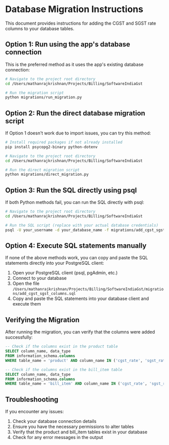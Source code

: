 # Database Migration Instructions

This document provides instructions for adding the CGST and SGST rate columns to your database tables.

## Option 1: Run using the app's database connection

This is the preferred method as it uses the app's existing database connection:

```bash
# Navigate to the project root directory
cd /Users/mathanrajkrishnan/Projects/Billing/SoftwareIndiaGst

# Run the migration script
python migrations/run_migration.py
```

## Option 2: Run the direct database migration script

If Option 1 doesn't work due to import issues, you can try this method:

```bash
# Install required packages if not already installed
pip install psycopg2-binary python-dotenv

# Navigate to the project root directory
cd /Users/mathanrajkrishnan/Projects/Billing/SoftwareIndiaGst

# Run the direct migration script
python migrations/direct_migration.py
```

## Option 3: Run the SQL directly using psql

If both Python methods fail, you can run the SQL directly with psql:

```bash
# Navigate to the project root directory
cd /Users/mathanrajkrishnan/Projects/Billing/SoftwareIndiaGst

# Run the SQL script (replace with your actual database credentials)
psql -U your_username -d your_database_name -f migrations/add_cgst_sgst_columns.sql
```

## Option 4: Execute SQL statements manually

If none of the above methods work, you can copy and paste the SQL statements directly into your PostgreSQL client:

1. Open your PostgreSQL client (psql, pgAdmin, etc.)
2. Connect to your database
3. Open the file `/Users/mathanrajkrishnan/Projects/Billing/SoftwareIndiaGst/migrations/add_cgst_sgst_columns.sql`
4. Copy and paste the SQL statements into your database client and execute them

## Verifying the Migration

After running the migration, you can verify that the columns were added successfully:

```sql
-- Check if the columns exist in the product table
SELECT column_name, data_type 
FROM information_schema.columns 
WHERE table_name = 'product' AND column_name IN ('cgst_rate', 'sgst_rate');

-- Check if the columns exist in the bill_item table
SELECT column_name, data_type 
FROM information_schema.columns 
WHERE table_name = 'bill_item' AND column_name IN ('cgst_rate', 'sgst_rate');
```

## Troubleshooting

If you encounter any issues:

1. Check your database connection details
2. Ensure you have the necessary permissions to alter tables
3. Verify that the product and bill_item tables exist in your database
4. Check for any error messages in the output
